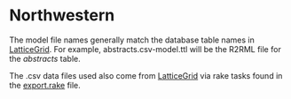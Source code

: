 Northwestern
============

The model file names generally match the database table names in [LatticeGrid][lg]. For example, abstracts.csv-model.ttl will be the R2RML file for the *abstracts* table.

The .csv data files used also come from [LatticeGrid][lg] via rake tasks found in the [export.rake][rake] file.

[lg]: https://github.com/NUBIC/LatticeGrid/
[rake]: https://github.com/NUBIC/LatticeGrid/blob/develop/lib/tasks/export.rake



